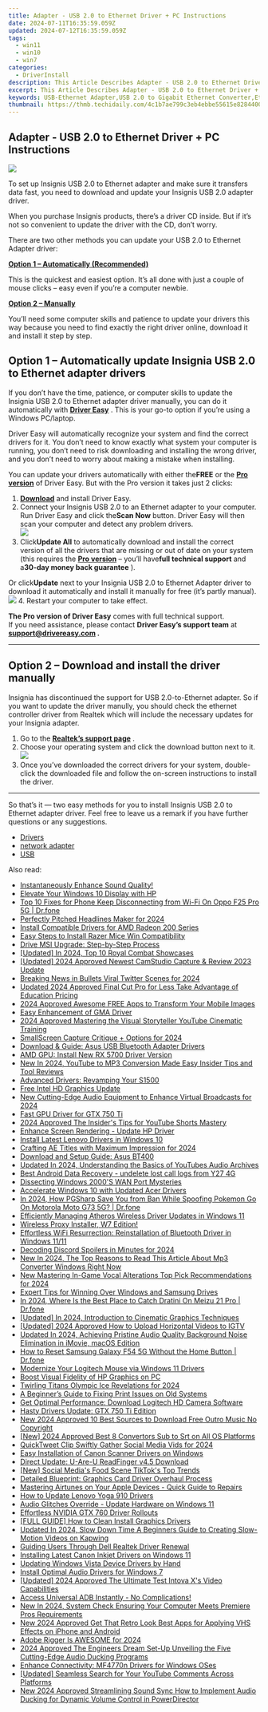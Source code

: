 ```yaml
---
title: Adapter - USB 2.0 to Ethernet Driver + PC Instructions
date: 2024-07-11T16:35:59.059Z
updated: 2024-07-12T16:35:59.059Z
tags:
  - win11
  - win10
  - win7
categories:
  - DriverInstall
description: This Article Describes Adapter - USB 2.0 to Ethernet Driver + PC Instructions
excerpt: This Article Describes Adapter - USB 2.0 to Ethernet Driver + PC Instructions
keywords: USB-Ethernet Adapter,USB 2.0 to Gigabit Ethernet Converter,Ethernet Dongle Compatible with Windows PC,PC Networking Adapter Instructions,USB to Ethernet Driver Installation Guide,Bridging USB Port to Wi-Fi Network via Ethernet Adapter,Easy-to-Install USB 2.0 to Ethernet Cable Converter
thumbnail: https://thmb.techidaily.com/4c1b7ae799c3eb4ebbe55615e8284400f0c118d4f2fc06cbee13880f73f171b3.jpg
---
```


## Adapter - USB 2.0 to Ethernet Driver + PC Instructions

![](https://images.drivereasy.com/wp-content/uploads/2020/12/6233049_sd.jpg)

 To set up Insignis USB 2.0 to Ethernet adapter and make sure it transfers data fast, you need to download and update your Insignis USB 2.0 adapter driver.

 When you purchase Insignis products, there’s a driver CD inside. But if it’s not so convenient to update the driver with the CD, don’t worry.

 There are two other methods you can update your USB 2.0 to Ethernet Adapter driver:

[**Option 1 – Automatically (Recommended)**](#method1)

 This is the quickest and easiest option. It’s all done with just a couple of mouse clicks – easy even if you’re a computer newbie.

[**Option 2 – Manually**](#method2)

 You’ll need some computer skills and patience to update your drivers this way because you need to find exactly the right driver online, download it and install it step by step.

## Option 1 – Automatically update Insignia USB 2.0 to Ethernet adapter drivers

 If you don’t have the time, patience, or computer skills to update the Insignia USB 2.0 to Ethernet adapter driver manually, you can do it automatically with **[Driver Easy](https://tools.techidaily.com/drivereasy/download/)**  . This is your go-to option if you’re using a Windows PC/laptop.

 Driver Easy will automatically recognize your system and find the correct drivers for it. You don’t need to know exactly what system your computer is running, you don’t need to risk downloading and installing the wrong driver, and you don’t need to worry about making a mistake when installing.

 You can update your drivers automatically with either the**FREE** or the **[Pro version](https://tools.techidaily.com/drivereasy/download/)**  of Driver Easy. But with the Pro version it takes just 2 clicks:

1. **[Download](https://tools.techidaily.com/drivereasy/download/)**  and install Driver Easy.
2. Connect your Insignis USB 2.0 to an Ethernet adapter to your computer. Run Driver Easy and click the**Scan Now** button. Driver Easy will then scan your computer and detect any problem drivers.  
![](https://images.drivereasy.com/wp-content/uploads/2020/12/Scan-now.jpg)
3. Click**Update All** to automatically download and install the correct version of all the drivers that are missing or out of date on your system (this requires the **[Pro version](https://tools.techidaily.com/drivereasy/download/)**  – you’ll have**full technical support** and a**30-day money back guarantee** ).  

 Or click**Update** next to your Insignia USB 2.0 to Ethernet Adapter driver to download it automatically and install it manually for free (it’s partly manual).  
![](https://images.drivereasy.com/wp-content/uploads/2020/12/update-driver-1.jpg)
4. Restart your computer to take effect.

**The Pro version of Driver Easy** comes with full technical support.  
 If you need assistance, please contact **Driver Easy’s support team** at **[support@drivereasy.com](mailto:support@drivereasy.com) .**

---

## Option 2 – Download and install the driver manually

 Insignia has discontinued the support for USB 2.0-to-Ethernet adapter. So if you want to update the driver manully, you should check the ethernet controller driver from Realtek which will include the necessary updates for your Insignia adapter.

1. Go to the [**Realtek’s support page**](https://www.realtek.com/en/component/zoo/category/network-interface-controllers-10-100-1000m-gigabit-ethernet-usb-3-0-software) .
2. Choose your operating system and click the download button next to it.  
![](https://images.drivereasy.com/wp-content/uploads/2020/12/realtek-driver-download.jpg)
3. Once you’ve downloaded the correct drivers for your system, double-click the downloaded file and follow the on-screen instructions to install the driver.

---

 So that’s it — two easy methods for you to install Insignis USB 2.0 to Ethernet adapter driver. Feel free to leave us a remark if you have further questions or any suggestions.

* [Drivers](https://tools.techidaily.com/drivereasy/download/)
* [network adapter](https://tools.techidaily.com/drivereasy/download/)
* [USB](https://store.drivereasy.com/order/cart.php?PRODS=4731822&QTY=1&AFFILIATE=108875)

<ins class="adsbygoogle"
     style="display:block"
     data-ad-format="autorelaxed"
     data-ad-client="ca-pub-7571918770474297"
     data-ad-slot="1223367746"></ins>



<ins class="adsbygoogle"
     style="display:block"
     data-ad-client="ca-pub-7571918770474297"
     data-ad-slot="8358498916"
     data-ad-format="auto"
     data-full-width-responsive="true"></ins>

<span class="atpl-alsoreadstyle">Also read:</span>
<div><ul>
<li><a href="https://driver-install.techidaily.com/1720062971588-instantaneously-enhance-sound-quality/"><u>Instantaneously Enhance Sound Quality!</u></a></li>
<li><a href="https://driver-install.techidaily.com/elevate-your-windows-10-display-with-hp/"><u>Elevate Your Windows 10 Display with HP</u></a></li>
<li><a href="https://howto.techidaily.com/top-10-fixes-for-phone-keep-disconnecting-from-wi-fi-on-oppo-f25-pro-5g-drfone-by-drfone-fix-android-problems-fix-android-problems/"><u>Top 10 Fixes for Phone Keep Disconnecting from Wi-Fi On Oppo F25 Pro 5G | Dr.fone</u></a></li>
<li><a href="https://extra-skills.techidaily.com/perfectly-pitched-headlines-maker-for-2024/"><u>Perfectly Pitched Headlines Maker for 2024</u></a></li>
<li><a href="https://driver-install.techidaily.com/install-compatible-drivers-for-amd-radeon-200-series/"><u>Install Compatible Drivers for AMD Radeon 200 Series</u></a></li>
<li><a href="https://driver-install.techidaily.com/easy-steps-to-install-razer-mice-win-compatibility/"><u>Easy Steps to Install Razer Mice Win Compatibility</u></a></li>
<li><a href="https://driver-install.techidaily.com/drive-msi-upgrade-step-by-step-process/"><u>Drive MSI Upgrade: Step-by-Step Process</u></a></li>
<li><a href="https://digital-screen-recording.techidaily.com/updated-in-2024-top-10-royal-combat-showcases/"><u>[Updated] In 2024, Top 10 Royal Combat Showcases</u></a></li>
<li><a href="https://remote-screen-capture.techidaily.com/updated-2024-approved-newest-camstudio-capture-and-review-2023-update/"><u>[Updated] 2024 Approved  Newest CamStudio Capture & Review  2023 Update</u></a></li>
<li><a href="https://twitter-videos.techidaily.com/breaking-news-in-bullets-viral-twitter-scenes-for-2024/"><u>Breaking News in Bullets  Viral Twitter Scenes for 2024</u></a></li>
<li><a href="https://ai-driven-video-production.techidaily.com/updated-2024-approved-final-cut-pro-for-less-take-advantage-of-education-pricing/"><u>Updated 2024 Approved Final Cut Pro for Less Take Advantage of Education Pricing</u></a></li>
<li><a href="https://extra-tips.techidaily.com/2024-approved-awesome-free-apps-to-transform-your-mobile-images/"><u>2024 Approved  Awesome FREE Apps to Transform Your Mobile Images</u></a></li>
<li><a href="https://driver-install.techidaily.com/easy-enhancement-of-gma-driver/"><u>Easy Enhancement of GMA Driver</u></a></li>
<li><a href="https://youtube-stream.techidaily.com/2024-approved-mastering-the-visual-storyteller-youtube-cinematic-training/"><u>2024 Approved  Mastering the Visual Storyteller  YouTube Cinematic Training</u></a></li>
<li><a href="https://video-capture.techidaily.com/smallscreen-capture-critique-plus-options-for-2024/"><u>SmallScreen Capture Critique + Options for 2024</u></a></li>
<li><a href="https://driver-install.techidaily.com/download-and-guide-asus-usb-bluetooth-adapter-drivers/"><u>Download & Guide: Asus USB Bluetooth Adapter Drivers</u></a></li>
<li><a href="https://driver-install.techidaily.com/amd-gpu-install-new-rx-5700-driver-version/"><u>AMD GPU: Install New RX 5700 Driver Version</u></a></li>
<li><a href="https://smart-video-creator.techidaily.com/new-in-2024-youtube-to-mp3-conversion-made-easy-insider-tips-and-tool-reviews/"><u>New In 2024, YouTube to MP3 Conversion Made Easy Insider Tips and Tool Reviews</u></a></li>
<li><a href="https://driver-install.techidaily.com/advanced-drivers-revamping-your-s1500/"><u>Advanced Drivers: Revamping Your S1500</u></a></li>
<li><a href="https://driver-install.techidaily.com/free-intel-hd-graphics-update/"><u>Free Intel HD Graphics Update</u></a></li>
<li><a href="https://audio-editing.techidaily.com/new-cutting-edge-audio-equipment-to-enhance-virtual-broadcasts-for-2024/"><u>New Cutting-Edge Audio Equipment to Enhance Virtual Broadcasts for 2024</u></a></li>
<li><a href="https://driver-install.techidaily.com/fast-gpu-driver-for-gtx-750-ti/"><u>Fast GPU Driver for GTX 750 Ti</u></a></li>
<li><a href="https://youtube-help.techidaily.com/2024-approved-the-insiders-tips-for-youtube-shorts-mastery/"><u>2024 Approved  The Insider's Tips for YouTube Shorts Mastery</u></a></li>
<li><a href="https://driver-install.techidaily.com/enhance-screen-rendering-update-hp-driver/"><u>Enhance Screen Rendering - Update HP Driver</u></a></li>
<li><a href="https://driver-install.techidaily.com/install-latest-lenovo-drivers-in-windows-10/"><u>Install Latest Lenovo Drivers in Windows 10</u></a></li>
<li><a href="https://extra-information.techidaily.com/crafting-ae-titles-with-maximum-impression-for-2024/"><u>Crafting AE Titles with Maximum Impression for 2024</u></a></li>
<li><a href="https://driver-install.techidaily.com/download-and-setup-guide-asus-bt400/"><u>Download and Setup Guide: Asus BT400</u></a></li>
<li><a href="https://sound-optimizing.techidaily.com/updated-in-2024-understanding-the-basics-of-youtubes-audio-archives/"><u>Updated In 2024, Understanding the Basics of YouTubes Audio Archives</u></a></li>
<li><a href="https://phone-solutions.techidaily.com/best-android-data-recovery-undelete-lost-call-logs-from-y27-4g-by-fonelab-android-recover-call-logs/"><u>Best Android Data Recovery - undelete lost call logs from Y27 4G</u></a></li>
<li><a href="https://driver-install.techidaily.com/dissecting-windows-2000s-wan-port-mysteries/"><u>Dissecting Windows 2000'S WAN Port Mysteries</u></a></li>
<li><a href="https://driver-install.techidaily.com/accelerate-windows-10-with-updated-acer-drivers/"><u>Accelerate Windows 10 with Updated Acer Drivers</u></a></li>
<li><a href="https://android-pokemon-go.techidaily.com/in-2024-how-pgsharp-save-you-from-ban-while-spoofing-pokemon-go-on-motorola-moto-g73-5g-drfone-by-drfone-virtual-android/"><u>In 2024, How PGSharp Save You from Ban While Spoofing Pokemon Go On Motorola Moto G73 5G? | Dr.fone</u></a></li>
<li><a href="https://driver-install.techidaily.com/efficiently-managing-atheros-wireless-driver-updates-in-windows-11/"><u>Efficiently Managing Atheros Wireless Driver Updates in Windows 11</u></a></li>
<li><a href="https://driver-install.techidaily.com/1720063001373-wireless-proxy-installer-w7-edition/"><u>Wireless Proxy Installer, W7 Edition!</u></a></li>
<li><a href="https://driver-install.techidaily.com/effortless-wifi-resurrection-reinstallation-of-bluetooth-driver-in-windows-1111/"><u>Effortless WiFi Resurrection: Reinstallation of Bluetooth Driver in Windows 11/11</u></a></li>
<li><a href="https://discord-videos.techidaily.com/decoding-discord-spoilers-in-minutes-for-2024/"><u>Decoding Discord Spoilers in Minutes for 2024</u></a></li>
<li><a href="https://ai-video-apps.techidaily.com/new-in-2024-the-top-reasons-to-read-this-article-about-mp3-converter-windows-right-now/"><u>New In 2024, The Top Reasons to Read This Article About Mp3 Converter Windows Right Now</u></a></li>
<li><a href="https://audio-editing.techidaily.com/new-mastering-in-game-vocal-alterations-top-pick-recommendations-for-2024/"><u>New Mastering In-Game Vocal Alterations Top Pick Recommendations for 2024</u></a></li>
<li><a href="https://driver-install.techidaily.com/expert-tips-for-winning-over-windows-and-samsung-drives/"><u>Expert Tips for Winning Over Windows and Samsung Drives</u></a></li>
<li><a href="https://android-pokemon-go.techidaily.com/in-2024-where-is-the-best-place-to-catch-dratini-on-meizu-21-pro-drfone-by-drfone-virtual-android/"><u>In 2024, Where Is the Best Place to Catch Dratini On Meizu 21 Pro | Dr.fone</u></a></li>
<li><a href="https://vp-tips.techidaily.com/updated-in-2024-introduction-to-cinematic-graphics-techniques/"><u>[Updated] In 2024, Introduction to Cinematic Graphics Techniques</u></a></li>
<li><a href="https://instagram-clips.techidaily.com/updated-2024-approved-how-to-upload-horizontal-videos-to-igtv/"><u>[Updated] 2024 Approved  How to Upload Horizontal Videos to IGTV</u></a></li>
<li><a href="https://sound-optimizing.techidaily.com/updated-in-2024-achieving-pristine-audio-quality-background-noise-elimination-in-imovie-macos-edition/"><u>Updated In 2024, Achieving Pristine Audio Quality Background Noise Elimination in iMovie, macOS Edition</u></a></li>
<li><a href="https://techidaily.com/how-to-reset-samsung-galaxy-f54-5g-without-the-home-button-drfone-by-drfone-reset-android-reset-android/"><u>How to Reset Samsung Galaxy F54 5G Without the Home Button | Dr.fone</u></a></li>
<li><a href="https://driver-install.techidaily.com/modernize-your-logitech-mouse-via-windows-11-drivers/"><u>Modernize Your Logitech Mouse via Windows 11 Drivers</u></a></li>
<li><a href="https://driver-install.techidaily.com/boost-visual-fidelity-of-hp-graphics-on-pc/"><u>Boost Visual Fidelity of HP Graphics on PC</u></a></li>
<li><a href="https://some-approaches.techidaily.com/twirling-titans-olympic-ice-revelations-for-2024/"><u>Twirling Titans  Olympic Ice Revelations for 2024</u></a></li>
<li><a href="https://driver-install.techidaily.com/a-beginners-guide-to-fixing-print-issues-on-old-systems/"><u>A Beginner’s Guide to Fixing Print Issues on Old Systems</u></a></li>
<li><a href="https://driver-install.techidaily.com/get-optimal-performance-download-logitech-hd-camera-software/"><u>Get Optimal Performance: Download Logitech HD Camera Software</u></a></li>
<li><a href="https://driver-install.techidaily.com/hasty-drivers-update-gtx-750-ti-edition/"><u>Hasty Drivers Update: GTX 750 Ti Edition</u></a></li>
<li><a href="https://audio-shaping.techidaily.com/new-2024-approved-10-best-sources-to-download-free-outro-music-no-copyright/"><u>New 2024 Approved 10 Best Sources to Download Free Outro Music No Copyright</u></a></li>
<li><a href="https://article-posts.techidaily.com/new-2024-approved-best-8-convertors-sub-to-srt-on-all-os-platforms/"><u>[New] 2024 Approved  Best 8 Convertors  Sub to Srt on All OS Platforms</u></a></li>
<li><a href="https://twitter-clips.techidaily.com/quicktweet-clip-swiftly-gather-social-media-vids-for-2024/"><u>QuickTweet Clip  Swiftly Gather Social Media Vids for 2024</u></a></li>
<li><a href="https://driver-install.techidaily.com/easy-installation-of-canon-scanner-drivers-on-windows/"><u>Easy Installation of Canon Scanner Drivers on Windows</u></a></li>
<li><a href="https://driver-install.techidaily.com/direct-update-u-are-u-readfinger-v45-download/"><u>Direct Update: U-Are-U ReadFinger v4.5 Download</u></a></li>
<li><a href="https://tiktok-clips.techidaily.com/new-social-medias-food-scene-tiktoks-top-trends/"><u>[New] Social Media's Food Scene  TikTok's Top Trends</u></a></li>
<li><a href="https://driver-install.techidaily.com/detailed-blueprint-graphics-card-driver-overhaul-process/"><u>Detailed Blueprint: Graphics Card Driver Overhaul Process</u></a></li>
<li><a href="https://extra-tips.techidaily.com/mastering-airtunes-on-your-apple-devices-quick-guide-to-repairs/"><u>Mastering Airtunes on Your Apple Devices - Quick Guide to Repairs</u></a></li>
<li><a href="https://driver-install.techidaily.com/how-to-update-lenovo-yoga-910-drivers/"><u>How to Update Lenovo Yoga 910 Drivers</u></a></li>
<li><a href="https://driver-install.techidaily.com/audio-glitches-override-update-hardware-on-windows-11/"><u>Audio Glitches Override - Update Hardware on Windows 11</u></a></li>
<li><a href="https://driver-install.techidaily.com/effortless-nvidia-gtx-760-driver-rollouts/"><u>Effortless NVIDIA GTX 760 Driver Rollouts</u></a></li>
<li><a href="https://driver-install.techidaily.com/full-guide-how-to-clean-install-graphics-drivers/"><u>[FULL GUIDE] How to Clean Install Graphics Drivers</u></a></li>
<li><a href="https://ai-video-tools.techidaily.com/updated-in-2024-slow-down-time-a-beginners-guide-to-creating-slow-motion-videos-on-kapwing/"><u>Updated In 2024, Slow Down Time A Beginners Guide to Creating Slow-Motion Videos on Kapwing</u></a></li>
<li><a href="https://driver-install.techidaily.com/guiding-users-through-dell-realtek-driver-renewal/"><u>Guiding Users Through Dell Realtek Driver Renewal</u></a></li>
<li><a href="https://driver-install.techidaily.com/installing-latest-canon-inkjet-drivers-on-windows-11/"><u>Installing Latest Canon Inkjet Drivers on Windows 11</u></a></li>
<li><a href="https://driver-install.techidaily.com/updating-windows-vista-device-drivers-by-hand/"><u>Updating Windows Vista Device Drivers by Hand</u></a></li>
<li><a href="https://driver-install.techidaily.com/install-optimal-audio-drivers-for-windows-7/"><u>Install Optimal Audio Drivers for Windows 7</u></a></li>
<li><a href="https://fox-links.techidaily.com/updated-2024-approved-the-ultimate-test-intova-xs-video-capabilities/"><u>[Updated] 2024 Approved  The Ultimate Test  Intova X's Video Capabilities</u></a></li>
<li><a href="https://driver-install.techidaily.com/access-universal-adb-instantly-no-complications/"><u>Access Universal ADB Instantly - No Complications!</u></a></li>
<li><a href="https://ai-video-tools.techidaily.com/new-in-2024-system-check-ensuring-your-computer-meets-premiere-pros-requirements/"><u>New In 2024, System Check Ensuring Your Computer Meets Premiere Pros Requirements</u></a></li>
<li><a href="https://video-ai-editor.techidaily.com/new-2024-approved-get-that-retro-look-best-apps-for-applying-vhs-effects-on-iphone-and-android/"><u>New 2024 Approved Get That Retro Look Best Apps for Applying VHS Effects on iPhone and Android</u></a></li>
<li><a href="https://animation-videos.techidaily.com/adobe-rigger-is-awesome-for-2024/"><u>Adobe Rigger Is AWESOME for 2024</u></a></li>
<li><a href="https://voice-adjusting.techidaily.com/2024-approved-the-engineers-dream-set-up-unveiling-the-five-cutting-edge-audio-ducking-programs/"><u>2024 Approved The Engineers Dream Set-Up Unveiling the Five Cutting-Edge Audio Ducking Programs</u></a></li>
<li><a href="https://driver-install.techidaily.com/enhance-connectivity-mf4770n-drivers-for-windows-oses/"><u>Enhance Connectivity: MF4770n Drivers for Windows OSes</u></a></li>
<li><a href="https://facebook-video-share.techidaily.com/updated-seamless-search-for-your-youtube-comments-across-platforms/"><u>[Updated] Seamless Search for Your YouTube Comments Across Platforms</u></a></li>
<li><a href="https://voice-adjusting.techidaily.com/new-2024-approved-streamlining-sound-sync-how-to-implement-audio-ducking-for-dynamic-volume-control-in-powerdirector/"><u>New 2024 Approved Streamlining Sound Sync How to Implement Audio Ducking for Dynamic Volume Control in PowerDirector</u></a></li>
</ul></div>
